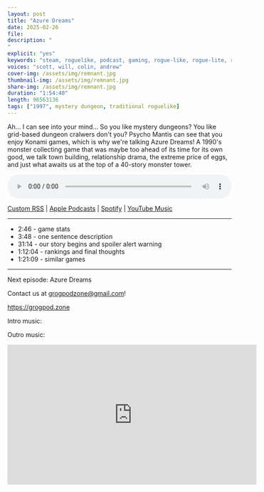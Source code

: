 ```yaml
---
layout: post
title: "Azure Dreams"
date: 2025-02-26
file: 
description: "
"
explicit: "yes" 
keywords: "steam, roguelike, podcast, gaming, rogue-like, rogue-lite, roguelite"
voices: "scott, will, colin, andrew"
cover-img: /assets/img/remnant.jpg
thumbnail-img: /assets/img/remnant.jpg
share-img: /assets/img/remnant.jpg
duration: "1:54:40"
length: 96563136 
tags: ["1997", mystery dungeon, traditional roguelike]
---
```


Ah... I can see into your mind... So you like mystery dungeons? You like grid-based dungeon cralwers don't you? Psycho Mantis can see that you enjoy Konami games, which is why we're talking Azure Dreams! A 1990's monster collecting game that was maybe too ahead of its time for its own good, we talk town building, relationship drama, the extreme price of eggs, and just what awaits us at the top of a 40-story monster tower. 

<div class="container">
  <audio controls style="width: 100%;">
    <source src="xxxxxxxxxxxxxxx" type="audio/mpeg">
  </audio>
</div>

[Custom RSS](https://grogpod.zone/feed.xml) | [Apple Podcasts](https://podcasts.apple.com/us/podcast/grogpod/id1650474911) | [Spotify](https://open.spotify.com/show/655SEhPUWIC77oO3hILe0b) | [YouTube Music](https://music.youtube.com/playlist?list=PL-ShOmyMvd4jYFChE6tgj0JYG8RKK4xe0) 

---
* 2:46 - game stats
* 3:48 - one sentence description
* 31:14 - our story begins and spoiler alert warning
* 1:12:04 - rankings and final thoughts
* 1:21:09 - similar games

---

Next episode: Azure Dreams

Contact us at grogpodzone@gmail.com!

https://grogpod.zone

Intro music: 

Outro music: 

<div class="embed-responsive embed-responsive-16by9">
<iframe width="560" height="315" src="https://www.youtube.com/embed/xxxxxxxxxxxxxx" title="YouTube video player" frameborder="0" allow="accelerometer; autoplay; clipboard-write; encrypted-media; gyroscope; picture-in-picture" allowfullscreen></iframe>
</div>
